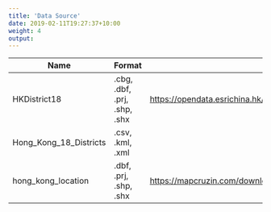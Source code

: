 ```yaml
---
title: 'Data Source'
date: 2019-02-11T19:27:37+10:00
weight: 4
output:
---
```




| Name                   | Format                       | Source                                                                        |
|------------------------|------------------------------|-------------------------------------------------------------------------------|
| HKDistrict18           | .cbg, .dbf, .prj, .shp, .shx | https://opendata.esrichina.hk/datasets/eea8ff2f12b145f7b33c4eef4f045513_0/dat |
| Hong_Kong_18_Districts | .csv, .kml, .xml             |                                                                               |
| hong_kong_location     | .dbf, .prj, .shp, .shx       | https://mapcruzin.com/download-free-arcgis-shapefiles.htm                     || hong_kong_location     | .dbf, .prj, .shp, .shx       | https://mapcruzin.com/download-free-arcgis-shapefiles.htm                     |